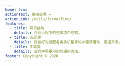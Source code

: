 ```yaml
---
home: true
actionText: 使用说明 →
actionLink: /utils/formatTime/
features:
  - title: 项目结构
    details: 介绍小程序的整体项目结构。
  - title: UI组件
    details: 封装好的适配各类手机型号的小程序组件，高速开发。
  - title: 工具类
    details: 业务中需要用到的通用方法。
footer: Copyright © 2020
---
```


